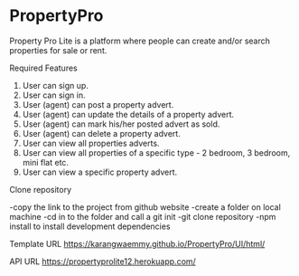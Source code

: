 # PropertyPro

 Property Pro Lite is a platform where people can create and/or search properties for sale or rent.
  
  Required Features
1. User can sign up.
2. User can sign in.
3. User (agent) can post a property advert.
4. User (agent) can update the details of a property advert.
5. User (agent) can mark his/her posted advert as sold.
6. User (agent) can delete a property advert.
7. User can view all properties adverts.
8. User can view all properties of a specific type - 2 bedroom, 3 bedroom, mini flat etc.
9. User can view a specific property advert.

Clone repository

-copy the link to the project from github website
-create a folder on local machine
-cd in to the folder and call a git init
-git clone repository
-npm install to install development dependencies

Template URL
https://karangwaemmy.github.io/PropertyPro/UI/html/

API URL
https://propertyprolite12.herokuapp.com/

